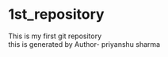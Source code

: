 # 1st_repository
This is my first git repository
<br> this is generated by 
Author- priyanshu sharma 
